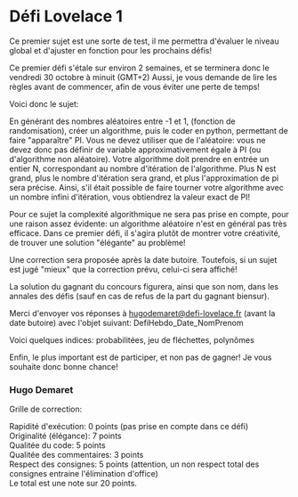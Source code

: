 # Défi Lovelace 1
Ce premier sujet est une sorte de test, il me permettra d'évaluer le niveau global et d'ajuster en fonction pour les prochains défis!

Ce premier défi s'étale sur environ 2 semaines, et se terminera donc le vendredi 30 octobre à minuit (GMT+2)
Aussi, je vous demande de lire les règles avant de commencer, afin de vous éviter une perte de temps!

Voici donc le sujet:

En générant des nombres aléatoires entre -1 et 1, (fonction de randomisation), créer un algorithme, puis le coder en python, permettant de faire "apparaître" PI.
Vous ne devez utiliser que de l'aléatoire: vous ne devez donc pas définir de variable approximativement égale à PI (ou d'algorithme non aléatoire). Votre algorithme doit prendre en entrée un entier N, correspondant au nombre d'itération de l'algorithme. Plus N est grand, plus le nombre d'itération sera grand, et plus l'approximation de pi sera précise. Ainsi, s'il était possible de faire tourner votre algorithme avec un nombre infini d'itération, vous obtiendrez la valeur exact de PI! 

Pour ce sujet la complexité algorithmique ne sera pas prise en compte, pour une raison assez évidente: un algorithme aléatoire n'est en général pas très efficace. Dans ce premier défi, il s'agira plutôt de montrer votre créativité, de trouver une solution "élégante" au problème!

Une correction sera proposée après la date butoire. Toutefois, si un sujet est jugé "mieux" que la correction prévu, celui-ci sera affiché!

La solution du gagnant du concours figurera, ainsi que son nom, dans les annales des défis (sauf en cas de refus de la part du gagnant biensur).

Merci d'envoyer vos réponses à hugodemaret@defi-lovelace.fr (avant la date butoire) avec l'objet suivant: DefiHebdo_Date_NomPrenom


Voici quelques indices: probabilitées, jeu de fléchettes, polynômes

Enfin, le plus important est de participer, et non pas de gagner!
Je vous souhaite donc bonne chance!


### Hugo Demaret


 Grille de correction:                                                                                                        
                                                                                                                              
 Rapidité d'exécution: 0 points (pas prise en compte dans ce défi)                                                            
 Originalité (élégance): 7 points                                                                                             
 Qualitée du code: 5 points                                                                                                   
 Qualitée des commentaires: 3 points                                                                                          
 Respect des consignes: 5 points (attention, un non respect total des consignes entraine l'élimination d'office)              
 Le total est une note sur 20 points.                                                                                         

